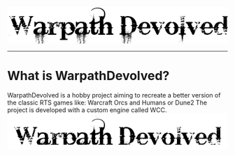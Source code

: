 <p align="center">
<img width="554"  src="./assets/WarpathDLogo.png">
</p>

---

# What is WarpathDevolved?

WarpathDevolved is a hobby project aiming to recreate a better version of the classic RTS games like: Warcraft Orcs and Humans or Dune2
The project is developed with a custom engine called WCC.
<img width="554"  src="./assets/WarpathDevolvedLogo.png">
</p>